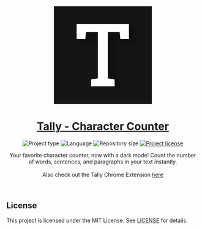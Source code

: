 
<!-- Project Header -->
<div align="center"> 
  <img class="projectLogo" src="icon_large.png" alt="Project logo" title="Project logo" width="256">

  <h1 class="projectName">
    <a href="https://tally.johng.io">
      Tally - Character Counter
    </a>
  </h1>

  <p class="projectBadges">
    <img src="https://img.shields.io/badge/type-Website-ff5722.svg" alt="Project type" title="Project type">
    <img src="https://img.shields.io/github/languages/top/jerboa88/Tally.svg" alt="Language" title="Language">
    <img src="https://img.shields.io/github/repo-size/jerboa88/Tally.svg" alt="Repository size" title="Repository size">
    <a href="LICENSE">
      <img src="https://img.shields.io/github/license/jerboa88/Tally.svg" alt="Project license" title="Project license"/>
    </a>
  </p>
  
  <p class="projectDesc">
    Your favorite character counter, now with a dark mode! Count the number of words, sentences, and paragraphs in your text instantly.<br/><br/>
      Also check out the Tally Chrome Extension <a href="https://github.com/jerboa88/Tally-Extension">here</a>
  </p>
  
  <br/>
</div>


## License
This project is licensed under the MIT License. See [LICENSE](LICENSE) for details.
